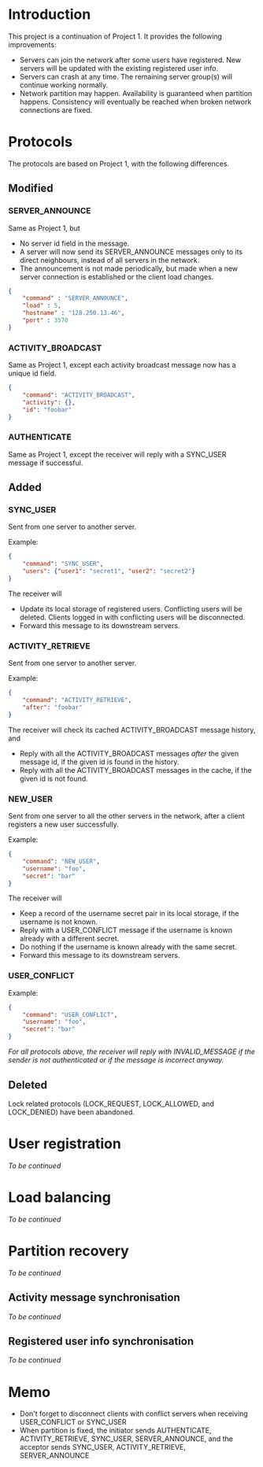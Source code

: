 Introduction
===========================

This project is a continuation of Project 1.
It provides the following improvements:

* Servers can join the network after some users have registered.
  New servers will be updated with the existing registered user info.
* Servers can crash at any time.
  The remaining server group(s) will continue working normally.
* Network partition may happen.
  Availability is guaranteed when partition happens.
  Consistency will eventually be reached when broken network connections are fixed.
  
  
Protocols
===============

The protocols are based on Project 1, with the following differences.

Modified
---------

### SERVER_ANNOUNCE

Same as Project 1, but

* No server id field in the message.
* A server will now send its SERVER_ANNOUNCE messages only to its direct neighbours,
  instead of all servers in the network.
* The announcement is not made periodically, but made when a new server connection is
  established or the client load changes.

```json
{
    "command" : "SERVER_ANNOUNCE",
    "load" : 5,
    "hostname" : "128.250.13.46",
    "port" : 3570
}
```

### ACTIVITY_BROADCAST

Same as Project 1, except each activity broadcast message now has a unique id field.

```json
{
    "command": "ACTIVITY_BROADCAST",
    "activity": {},
    "id": "foobar"
}
```

### AUTHENTICATE

Same as Project 1, except the receiver will reply with a SYNC_USER message if successful.

Added
-------

### SYNC_USER

Sent from one server to another server.

Example:
```json
{
    "command": "SYNC_USER",
    "users": {"user1": "secret1", "user2": "secret2"}
}
```

The receiver will

* Update its local storage of registered users.
  Conflicting users will be deleted.
  Clients logged in with conflicting users will be disconnected.
* Forward this message to its downstream servers. 

### ACTIVITY_RETRIEVE

Sent from one server to another server.

Example:
```json
{
    "command": "ACTIVITY_RETRIEVE",
    "after": "foobar"
}
```

The receiver will check its cached ACTIVITY_BROADCAST message history, and

* Reply with all the ACTIVITY_BROADCAST messages _after_ the given message id,
  if the given id is found in the history.
* Reply with all the ACTIVITY_BROADCAST messages in the cache,
  if the given id is not found.

### NEW_USER

Sent from one server to all the other servers in the network,
after a client registers a new user successfully.

Example:
```json
{
    "command": "NEW_USER",
    "username": "foo",
    "secret": "bar"
}
```

The receiver will

* Keep a record of the username secret pair in its local storage,
  if the username is not known.
* Reply with a USER_CONFLICT message if the username is known already
  with a different secret.
* Do nothing if the username is known already with the same secret.
* Forward this message to its downstream servers. 

### USER_CONFLICT

Example:
```json
{
    "command": "USER_CONFLICT",
    "username": "foo",
    "secret": "bar"
}
```

_For all protocols above, the receiver will reply with INVALID_MESSAGE
if the sender is not authenticated or if the message is incorrect anyway._

Deleted
----------

Lock related protocols (LOCK_REQUEST, LOCK_ALLOWED, and LOCK_DENIED) have been
abandoned.

User registration
=================

_To be continued_

Load balancing
================

_To be continued_

Partition recovery
==================

_To be continued_

Activity message synchronisation
---------------------------------

_To be continued_

Registered user info synchronisation
-----------------------------------

_To be continued_


Memo
====

* Don't forget to disconnect clients with conflict servers when receiving USER_CONFLICT or SYNC_USER
* When partition is fixed, the initiator sends AUTHENTICATE, ACTIVITY_RETRIEVE, SYNC_USER, SERVER_ANNOUNCE,
  and the acceptor sends SYNC_USER, ACTIVITY_RETRIEVE, SERVER_ANNOUNCE